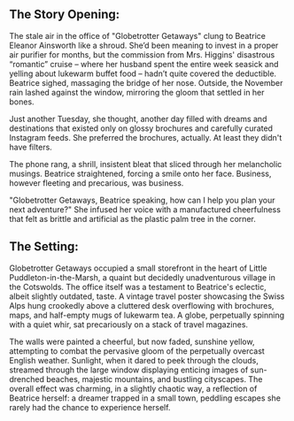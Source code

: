 ## The Story Opening:

The stale air in the office of "Globetrotter Getaways" clung to Beatrice Eleanor Ainsworth like a shroud. She’d been meaning to invest in a proper air purifier for months, but the commission from Mrs. Higgins' disastrous “romantic” cruise – where her husband spent the entire week seasick and yelling about lukewarm buffet food – hadn’t quite covered the deductible. Beatrice sighed, massaging the bridge of her nose. Outside, the November rain lashed against the window, mirroring the gloom that settled in her bones. 

Just another Tuesday, she thought, another day filled with dreams and destinations that existed only on glossy brochures and carefully curated Instagram feeds. She preferred the brochures, actually. At least they didn't have filters.

The phone rang, a shrill, insistent bleat that sliced through her melancholic musings. Beatrice straightened, forcing a smile onto her face. Business, however fleeting and precarious, was business.

"Globetrotter Getaways, Beatrice speaking, how can I help you plan your next adventure?" She infused her voice with a manufactured cheerfulness that felt as brittle and artificial as the plastic palm tree in the corner.

## The Setting:

Globetrotter Getaways occupied a small storefront in the heart of Little Puddleton-in-the-Marsh, a quaint but decidedly unadventurous village in the Cotswolds. The office itself was a testament to Beatrice's eclectic, albeit slightly outdated, taste. A vintage travel poster showcasing the Swiss Alps hung crookedly above a cluttered desk overflowing with brochures, maps, and half-empty mugs of lukewarm tea. A globe, perpetually spinning with a quiet whir, sat precariously on a stack of travel magazines.

The walls were painted a cheerful, but now faded, sunshine yellow, attempting to combat the pervasive gloom of the perpetually overcast English weather. Sunlight, when it dared to peek through the clouds, streamed through the large window displaying enticing images of sun-drenched beaches, majestic mountains, and bustling cityscapes. The overall effect was charming, in a slightly chaotic way, a reflection of Beatrice herself: a dreamer trapped in a small town, peddling escapes she rarely had the chance to experience herself.
